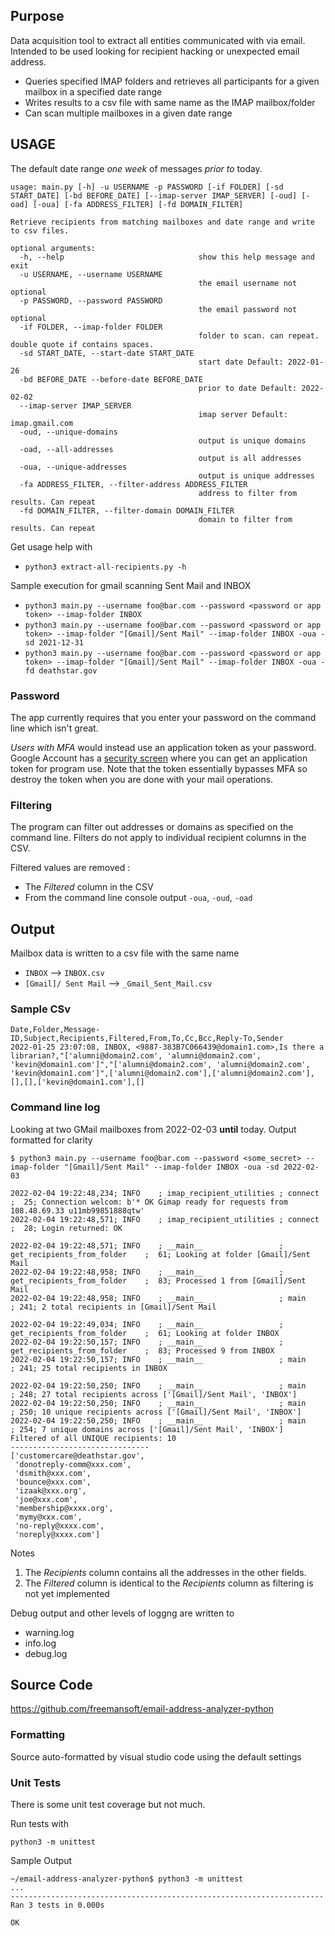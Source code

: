 ## Purpose
Data acquisition tool to extract all entities communicated with via email.
Intended to be used looking for recipient hacking or unexpected email address.

* Queries specified IMAP folders and retrieves all participants for a given mailbox in a specified date range
* Writes results to a csv file with same name as the IMAP mailbox/folder
* Can scan multiple mailboxes in a given date range


## USAGE 
The default date range _one week_ of messages _prior to_ today.

```
usage: main.py [-h] -u USERNAME -p PASSWORD [-if FOLDER] [-sd START_DATE] [-bd BEFORE_DATE] [--imap-server IMAP_SERVER] [-oud] [-oad] [-oua] [-fa ADDRESS_FILTER] [-fd DOMAIN_FILTER]

Retrieve recipients from matching mailboxes and date range and write to csv files.

optional arguments:
  -h, --help                              show this help message and exit
  -u USERNAME, --username USERNAME
                                          the email username not optional
  -p PASSWORD, --password PASSWORD
                                          the email password not optional
  -if FOLDER, --imap-folder FOLDER
                                          folder to scan. can repeat. double quote if contains spaces.
  -sd START_DATE, --start-date START_DATE
                                          start date Default: 2022-01-26
  -bd BEFORE_DATE --before-date BEFORE_DATE
                                          prior to date Default: 2022-02-02
  --imap-server IMAP_SERVER
                                          imap server Default: imap.gmail.com
  -oud, --unique-domains
                                          output is unique domains
  -oad, --all-addresses
                                          output is all addresses
  -oua, --unique-addresses
                                          output is unique addresses
  -fa ADDRESS_FILTER, --filter-address ADDRESS_FILTER
                                          address to filter from results. Can repeat
  -fd DOMAIN_FILTER, --filter-domain DOMAIN_FILTER
                                          domain to filter from results. Can repeat                                                               
```

Get usage help with 

* `python3 extract-all-recipients.py -h` 

Sample execution for gmail scanning Sent Mail and INBOX

* `python3 main.py --username foo@bar.com --password <password or app token> --imap-folder INBOX`
* `python3 main.py --username foo@bar.com --password <password or app token> --imap-folder "[Gmail]/Sent Mail" --imap-folder INBOX -oua -sd 2021-12-31`
* `python3 main.py --username foo@bar.com --password <password or app token> --imap-folder "[Gmail]/Sent Mail" --imap-folder INBOX -oua -fd deathstar.gov`

### Password
The app currently requires that you enter your password on the command line which isn't great.

*Users with MFA* would instead use an application token as your password.  Google Account has a [security screen](https://myaccount.google.com/security?gar=1) where you can get an application token for program use. 
Note that the token essentially bypasses MFA so destroy the token when you are done with your mail operations.

### Filtering
The program can filter out addresses or domains as specified on the command line.  Filters do not apply to individual recipient columns in the CSV.

Filtered values are removed :
* The _Filtered_ column in the CSV 
* From the command line console output `-oua`, `-oud`, `-oad`

## Output

Mailbox data is written to a csv file with the same name
* `INBOX` --> `INBOX.csv`
* `[Gmail]/ Sent Mail` --> `_Gmail_Sent_Mail.csv`

### Sample CSv
```
Date,Folder,Message-ID,Subject,Recipients,Filtered,From,To,Cc,Bcc,Reply-To,Sender
2022-01-25 23:07:08, INBOX, <9887-383B7C066439@domain1.com>,Is there a librarian?,"['alumni@domain2.com', 'alumni@domain2.com', 'kevin@domain1.com']","['alumni@domain2.com', 'alumni@domain2.com', 'kevin@domain1.com']",['alumni@domain2.com'],['alumni@domain2.com'],[],[],['kevin@domain1.com'],[]
```
### Command line log
Looking at two GMail mailboxes from 2022-02-03 **until** today.  Output formatted for clarity
```
$ python3 main.py --username foo@bar.com --password <some_secret> --imap-folder "[Gmail]/Sent Mail" --imap-folder INBOX -oua -sd 2022-02-03

2022-02-04 19:22:48,234; INFO    ; imap_recipient_utilities ; connect                       ;  25; Connection welcom: b'* OK Gimap ready for requests from 108.48.69.33 u11mb99851888qtw'
2022-02-04 19:22:48,571; INFO    ; imap_recipient_utilities ; connect                       ;  28; Login returned: OK

2022-02-04 19:22:48,571; INFO    ; __main__                 ; get_recipients_from_folder    ;  61; Looking at folder [Gmail]/Sent Mail
2022-02-04 19:22:48,958; INFO    ; __main__                 ; get_recipients_from_folder    ;  83; Processed 1 from [Gmail]/Sent Mail
2022-02-04 19:22:48,958; INFO    ; __main__                 ; main                          ; 241; 2 total recipients in [Gmail]/Sent Mail

2022-02-04 19:22:49,034; INFO    ; __main__                 ; get_recipients_from_folder    ;  61; Looking at folder INBOX
2022-02-04 19:22:50,157; INFO    ; __main__                 ; get_recipients_from_folder    ;  83; Processed 9 from INBOX
2022-02-04 19:22:50,157; INFO    ; __main__                 ; main                          ; 241; 25 total recipients in INBOX

2022-02-04 19:22:50,250; INFO    ; __main__                 ; main                          ; 248; 27 total recipients across ['[Gmail]/Sent Mail', 'INBOX']
2022-02-04 19:22:50,250; INFO    ; __main__                 ; main                          ; 250; 10 unique recipients across ['[Gmail]/Sent Mail', 'INBOX']
2022-02-04 19:22:50,250; INFO    ; __main__                 ; main                          ; 254; 7 unique domains across ['[Gmail]/Sent Mail', 'INBOX']
Filtered of all UNIQUE recipients: 10
-------------------------------
['customercare@deathstar.gov',
 'donotreply-comm@xxx.com',
 'dsmith@xxx.com',
 'bounce@xxx.com',
 'izaak@xxx.org',
 'joe@xxx.com',
 'membership@xxxx.org',
 'mymy@xxx.com',
 'no-reply@xxxx.com',
 'noreply@xxxx.com']
```
Notes
1. The _Recipients_ column contains all the addresses in the other fields.
1. The _Filtered_ column is identical to the _Recipients_ column as filtering is not yet implemented

Debug output and other levels of loggng are written to
* warning.log
* info.log
* debug.log

## Source Code
https://github.com/freemansoft/email-address-analyzer-python

### Formatting
Source auto-formatted by visual studio code using the default settings

### Unit Tests
There is some unit test coverage but not much.

Run tests with
```
python3 -m unittest
```
Sample Output
```
~/email-address-analyzer-python$ python3 -m unittest
...
----------------------------------------------------------------------
Ran 3 tests in 0.000s

OK
```
